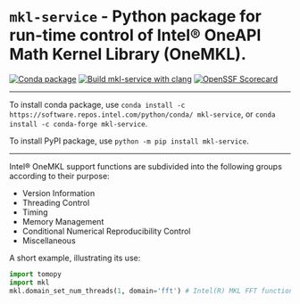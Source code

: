 # `mkl-service` - Python package for run-time control of Intel® OneAPI Math Kernel Library (OneMKL).
[![Conda package](https://github.com/IntelPython/mkl-service/actions/workflows/conda-package.yml/badge.svg)](https://github.com/IntelPython/mkl-service/actions/workflows/conda-package.yml)
[![Build mkl-service with clang](https://github.com/IntelPython/mkl-service/actions/workflows/build-with-clang.yml/badge.svg)](https://github.com/IntelPython/mkl-service/actions/workflows/build-with-clang.yml)
[![OpenSSF Scorecard](https://api.securityscorecards.dev/projects/github.com/IntelPython/mkl-service/badge)](https://securityscorecards.dev/viewer/?uri=github.com/IntelPython/mkl-service)


---

To install conda package, use `conda install -c https://software.repos.intel.com/python/conda/ mkl-service`, or `conda install -c conda-forge mkl-service`.

To install PyPI package, use `python -m pip install mkl-service`.

---

Intel® OneMKL support functions are subdivided into the following groups according to their purpose:
 - Version Information
 - Threading Control
 - Timing
 - Memory Management
 - Conditional Numerical Reproducibility Control
 - Miscellaneous

A short example, illustrating its use:

```python
import tomopy
import mkl
mkl.domain_set_num_threads(1, domain='fft') # Intel(R) MKL FFT functions to run sequentially
```
